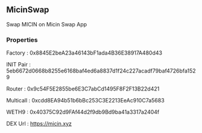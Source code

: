 <h2>MicinSwap</h2>
Swap MICIN on Micin Swap App

<h3>Properties</h3>

Factory : 0x8845E2beA23a46143bF1ada4B36E38917A480d43

INIT Pair : 5eb6672d0668b8255e6168baf4ed6a8837d1f24c227acadf79baf4726bfa1529

Router : 0x9c54F5E2855be6E3C7abCd1495F8F2F13B22d421

Multicall : 0xcdd8EA94b51b6bBc253C3E2213EeAc910C7a5683

WETH9 : 0x40375C92d9FAf44d2f9db9Bd9ba41a3317a2404f

DEX Url : https://micin.xyz
